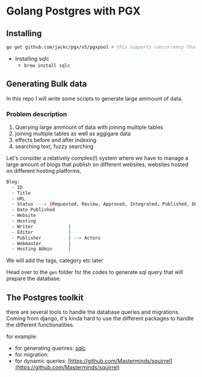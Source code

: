 # Golang Postgres with PGX

## Installing

```bash
go get github.com/jackc/pgx/v5/pgxpool # this supports concurrency that is helpful for complex applications
```

- Installing sqlc
  - `brew install sqlc`

## Generating Bulk data

In this repo I will write some scripts to generate large ammount of data.

### Problem description

1. Querying large ammount of data with joining multiple tables
2. joining multiple tables as well as aggigare data
3. effects before and after indexing
4. searching text, fuzzy searching

Let's consider a relatively complex(!) system where we have to manage a large amount of blogs that publish on different websites, websites hosted on different hosting platforms,

```bash
Blog:
  - ID
  - Title
  - URL
  - Status ---> (Requested, Review, Approved, Integrated, Published, Deleted)
  - Date Published
  - Website
  - Hosting
  - Writer             |
  - Editor             |
  - Publisher          | --> Actors
  - Webmaster          |
  - Hosting Admin      |
```

We will add the tags, category etc later

Head over to the `gen` folder for the codes to generate sql query that will prepare the database.

## The Postgres toolkit

there are several tools to handle the database queries and migrations. Coming from django, it's kinda hard to use the different packages to handle the different functionalities.

for example:

- for generating querires: [sqlc](https://sqlc.dev)
- for migration:
- for dynamic queries: [https://github.com/Masterminds/squirrel](https://github.com/Masterminds/squirrel)
